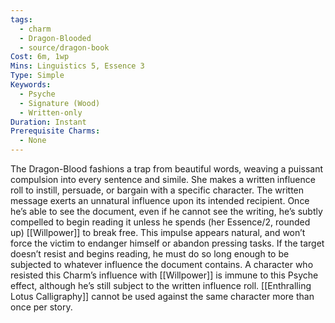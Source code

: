 ```yaml
---
tags:
  - charm
  - Dragon-Blooded
  - source/dragon-book
Cost: 6m, 1wp
Mins: Linguistics 5, Essence 3
Type: Simple
Keywords:
  - Psyche
  - Signature (Wood)
  - Written-only
Duration: Instant
Prerequisite Charms:
  - None
---
```

The Dragon-Blood fashions a trap from beautiful words, weaving a puissant compulsion into every sentence and simile. She makes a written influence roll to instill, persuade, or bargain with a specific character. The written message exerts an unnatural influence upon its intended recipient. Once he’s able to see the document, even if he cannot see the writing, he’s subtly compelled to begin reading it unless he spends (her Essence/2, rounded up) [[Willpower]] to break free. This impulse appears natural, and won’t force the victim to endanger himself or abandon pressing tasks. If the target doesn’t resist and begins reading, he must do so long enough to be subjected to whatever influence the document contains. A character who resisted this Charm’s influence with [[Willpower]] is immune to this Psyche effect, although he’s still subject to the written influence roll. [[Enthralling Lotus Calligraphy]] cannot be used against the same character more than once per story.